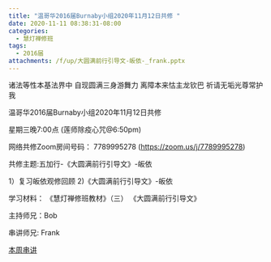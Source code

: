 ```yaml
---
title: "温哥华2016届Burnaby小组2020年11月12日共修 "
date: 2020-11-11 08:38:31-08:00
categories:
  - 慧灯禅修班
tags:
  - 2016届
attachments: /f/up/大圆满前行引导文-皈依-_frank.pptx
---
```

诸法等性本基法界中 自现圆满三身游舞力 离障本来怙主龙钦巴 祈请无垢光尊常护我

温哥华2016届Burnaby小组2020年11月12日共修 

星期三晚7:00点 (莲师除疫心咒@6:50pm)

网络共修Zoom房间号码： 7789995278 (<https://zoom.us/j/7789995278>)

共修主题:五加行-《大圆满前行引导文》-皈依
 

1）复习皈依观修回顾 
2)《大圆满前行引导文》-皈依


学习材料：
《慧灯禅修班教材》（三）
《大圆满前行引导文》



主持师兄：Bob

串讲师兄: Frank

[本周串讲](/f/up/大圆满前行引导文-皈依-_frank.pptx)


